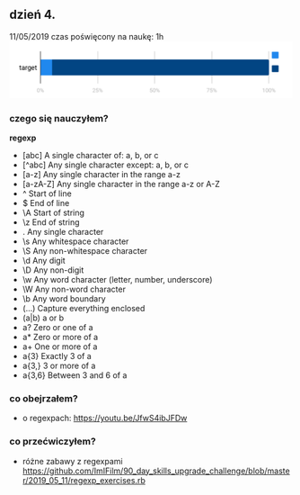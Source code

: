 ## dzień 4.
11/05/2019
czas poświęcony na naukę: 1h
![my target](https://github.com/ImIFilm/90_day_skills_upgrade_challenge/blob/master/2019_05_11/target1.PNG)

### czego się nauczyłem?
**regexp**
- [abc]	A single character of: a, b, or c
- [^abc]	Any single character except: a, b, or c
- [a-z]	Any single character in the range a-z
- [a-zA-Z]	Any single character in the range a-z or A-Z
- ^	Start of line
- $	End of line
- \A	Start of string
- \z	End of string
- .	Any single character
- \s	Any whitespace character
- \S	Any non-whitespace character
- \d	Any digit
- \D	Any non-digit
- \w	Any word character (letter, number, underscore)
- \W	Any non-word character
- \b	Any word boundary
- (...)	Capture everything enclosed
- (a|b)	a or b
- a?	Zero or one of a
- a*	Zero or more of a
- a+	One or more of a
- a{3}	Exactly 3 of a
- a{3,}	3 or more of a
- a{3,6}	Between 3 and 6 of a
  
### co obejrzałem?
- o regexpach: https://youtu.be/JfwS4ibJFDw

### co przećwiczyłem?
- różne zabawy z regexpami https://github.com/ImIFilm/90_day_skills_upgrade_challenge/blob/master/2019_05_11/regexp_exercises.rb

